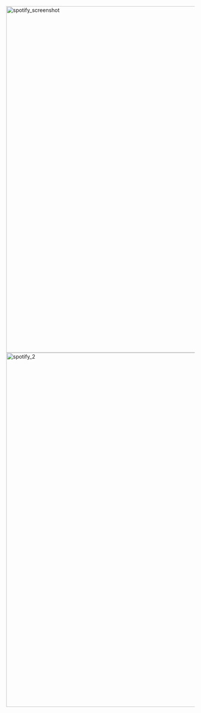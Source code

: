 <img width="926" alt="spotify_screenshot" src="https://github.com/user-attachments/assets/0c91b84c-7301-4058-9aa0-3679ceecf1b3">
<img width="947" alt="spotify_2" src="https://github.com/user-attachments/assets/0f73cebe-d69a-4433-b8a8-ea9b0098366a">
